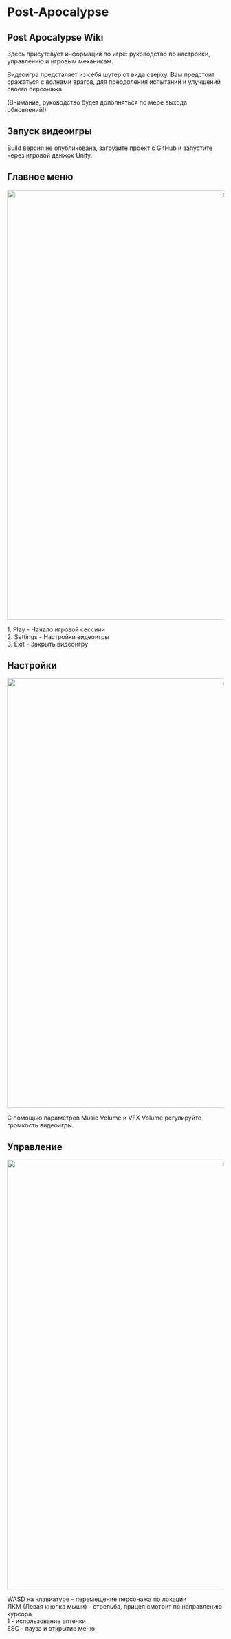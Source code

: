 # Post-Apocalypse
Post Apocalypse Wiki
-------------
Здесь присутсвует информация по игре: руководство по настройки, управлению и игровым механикам.

Видеоигра предсталяет из себя шутер от вида сверху. Вам предстоит сражаться с волнами врагов, для преодоления испытаний и улучшений своего персонажа.

(Внимание, руководство будет дополняться по мере выхода обновлений!)

Запуск видеоигры
-------------
Build версия не опубликована, загрузите проект с GitHub и запустите через игровой движок Unity.

Главное меню
-------------
<p align="center">
 <img width="1000px" src="https://i.ibb.co/5FhmTFj/2024-04-12-180951.png" alt="qr"/>
</p>
1. Play - Начало игровой сессиии <br/>
2. Settings - Настройки видеоигры <br/>
3. Exit - Закрыть видеоигру <br/>

Настройки
-------------
<p align="center">
 <img width="1000px" src="https://github.com/Maxim1Up/project_ticket_mirea/assets/89905819/64968fd2-80d1-486c-98ad-0336e6a03c8b" alt="qr"/>
</p>
С помощью параметров Music Volume и VFX Volume регулируйте громкость видеоигры.

Управление
-------------
<p align="center">
 <img width="1000px" src="https://github.com/Maxim1Up/project_ticket_mirea/assets/89905819/34bb7510-8eac-49c6-81bc-2c6da021fa36" alt="qr"/>
</p>
WASD на клавиатуре - перемещение персонажа по локации <br/>
ЛКМ (Левая кнопка мыши) - стрельба, прицел смотрит по направлению курсора <br/>
1 - использование аптечки <br/>
ESC - пауза и открытие меню <br/>


